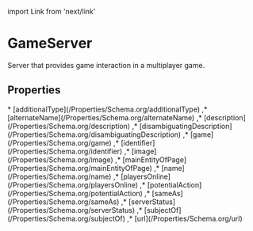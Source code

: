import Link from 'next/link'

# GameServer

Server that provides game interaction in a multiplayer game.

## Properties

<Grid>
* [additionalType](/Properties/Schema.org/additionalType)
,* [alternateName](/Properties/Schema.org/alternateName)
,* [description](/Properties/Schema.org/description)
,* [disambiguatingDescription](/Properties/Schema.org/disambiguatingDescription)
,* [game](/Properties/Schema.org/game)
,* [identifier](/Properties/Schema.org/identifier)
,* [image](/Properties/Schema.org/image)
,* [mainEntityOfPage](/Properties/Schema.org/mainEntityOfPage)
,* [name](/Properties/Schema.org/name)
,* [playersOnline](/Properties/Schema.org/playersOnline)
,* [potentialAction](/Properties/Schema.org/potentialAction)
,* [sameAs](/Properties/Schema.org/sameAs)
,* [serverStatus](/Properties/Schema.org/serverStatus)
,* [subjectOf](/Properties/Schema.org/subjectOf)
,* [url](/Properties/Schema.org/url)

</Grid>

